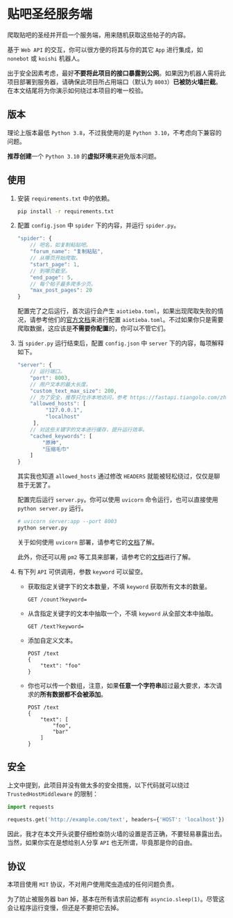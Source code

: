 # 贴吧圣经服务端

爬取贴吧的圣经并开启一个服务端，用来随机获取这些帖子的内容。

基于 `Web API` 的交互，你可以很方便的将其与你的其它 `App` 进行集成，如 `nonebot` 或 `koishi` 机器人。

出于安全因素考虑，最好**不要将此项目的接口暴露到公网**。如果因为机器人需将此项目部署到服务器，请确保此项目所占用端口（默认为 `8003`）**已被防火墙拦截**。在本文结尾将为你演示如何绕过本项目的唯一校验。

## 版本

理论上版本最低 `Python 3.8`，不过我使用的是 `Python 3.10`，不考虑向下兼容的问题。

**推荐创建**一个 `Python 3.10` 的**虚拟环境**来避免版本问题。

## 使用

1. 安装 `requirements.txt` 中的依赖。

   ```bash
   pip install -r requirements.txt
   ```

2. 配置 `config.json` 中 `spider` 下的内容，并运行 `spider.py`。

   ```js
   "spider": {
       // 吧名，如复制粘贴吧。
       "forum_name": "复制粘贴",
       // 从哪页开始爬取。
       "start_page": 1,
       // 到哪页截至。
       "end_page": 5,
       // 每个帖子最多爬多少页。
       "max_post_pages": 20
   }
   ```

   配置完了之后运行，首次运行会产生 `aiotieba.toml`，如果出现爬取失败的情况，请参考他们的[官方文档](https://v-8.top/tutorial/quickstart/#_4)来进行配置 `aiotieba.toml`。不过如果你只是需要爬取数据，这应该是**不需要你配置**的，你可以不管它们。

3. 当 `spider.py` 运行结束后，配置 `config.json` 中 `server` 下的内容，每项解释如下。

   ```js
   "server": {
       // 运行端口。
       "port": 8003,
       // 用户文本的最大长度。   
       "custom_text_max_size": 200,
       // 为了安全，推荐只允许本地访问，参考 https://fastapi.tiangolo.com/zh/advanced/middleware/#trustedhostmiddleware 进行配置。
       "allowed_hosts": [
            "127.0.0.1",
            "localhost"
        ],
       // 对这些关键字的文本进行缓存，提升运行效率。
       "cached_keywords": [
           "原神",
           "压缩毛巾"
       ]
   }
   ```
   其实我也知道 `allowed_hosts` 通过修改 `HEADERS` 就能被轻松绕过，仅仅是聊胜于无罢了。

   配置完后运行 `server.py`。你可以使用 `uvicorn` 命令运行，也可以直接使用 `python server.py` 运行。

   ```bash
   # uvicorn server:app --port 8003
   python server.py
   ```

   关于如何使用 `uvicorn` 部署，请参考它的[文档](http://www.uvicorn.org/deployment/)了解。

   此外，你还可以用 `pm2` 等工具来部署，请参考它的[文档](https://pm2.keymetrics.io/docs/usage/quick-start/)进行了解。

4. 有下列 `API` 可供调用，参数 `keyword` 可以留空。

   + 获取指定关键字下的文本数量，不填 `keyword` 获取所有文本的数量。
   
     ```http
     GET /count?keyword=
     ```
   
   + 从含指定关键字的文本中抽取一个，不填 `keyword` 从全部文本中抽取。
   
     ```http
     GET /text?keyword=
     ```
   
   + 添加自定义文本。
   
     ```http
     POST /text
     {
         "text": "foo"
     }
     ```
   
   + 你也可以传一个数组，注意，如果**任意一个字符串**超过最大要求，本次请求的**所有数据都不会被添加**。
   
     ```http
     POST /text
     {
         "text": [
             "foo",
             "bar"
         ]
     }
     ```

## 安全

上文中提到，此项目并没有做太多的安全措施，以下代码就可以绕过 `TrustedHostMiddleware` 的限制：

```py
import requests

requests.get('http://example.com/text', headers={'HOST': 'localhost'})
```

因此，我才在本文开头说要仔细检查防火墙的设置是否正确，不要轻易暴露出去。当然，如果你实在是想给别人分享 `API` 也无所谓，毕竟那是你的自由。


## 协议

本项目使用 `MIT` 协议，不对用户使用爬虫造成的任何问题负责。

为了防止被服务器 ban 掉，基本在所有请求前边都有 `asyncio.sleep(1)`。尽管这会让程序运行变慢，但还是不要把它去掉。

